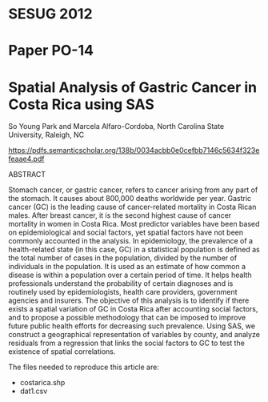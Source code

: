 # SESUG 2012
# Paper PO-14
# Spatial Analysis of Gastric Cancer in Costa Rica using SAS 
So Young Park and Marcela Alfaro-Cordoba, North Carolina State University, Raleigh, NC  

https://pdfs.semanticscholar.org/138b/0034acbb0e0cefbb7146c5634f323efeaae4.pdf

ABSTRACT  

Stomach cancer, or gastric cancer, refers to cancer arising from any part of the stomach.  It causes about 800,000 deaths worldwide per year.  Gastric cancer (GC) is the leading cause of cancer-related mortality in Costa Rican males.  After breast cancer, it is the second highest cause of cancer mortality in women in Costa Rica.  Most predictor variables have been based on epidemiological and social factors, yet spatial factors have not been commonly accounted in the analysis.  In epidemiology, the prevalence of a health-related state (in this case, GC) in a statistical population is defined as the total number of cases in the population, divided by the number of individuals in the population.  It is used as an estimate of how common a disease is within a population over a certain period of time.  It helps health professionals understand the probability of certain diagnoses and is routinely used by epidemiologists, health care providers, government agencies and insurers.  The objective of this analysis is to identify if there exists a spatial variation of GC in Costa Rica after accounting social factors, and to propose a possible methodology that can be imposed to improve future public health efforts for decreasing such prevalence.   Using SAS, we construct a geographical representation of variables by county, and analyze residuals from a regression that links the social factors to GC to test the existence of spatial correlations.  

The files needed to reproduce this article are:

- costarica.shp
- dat1.csv
